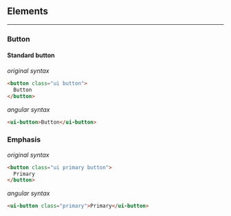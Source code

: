 ## Elements
---

### Button

#### Standard button

*original syntax*
```html
<button class="ui button">
  Button
</button>
```

*angular syntax*
```html
<ui-button>Button</ui-button>
```

### Emphasis
*original syntax*
```html
<button class="ui primary button">
  Primary
</button>
```

*angular syntax*
```html
<ui-button class="primary">Primary</ui-button>
```